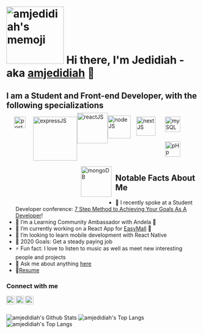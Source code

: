 # <img src="https://lh3.googleusercontent.com/ni4E0xp9_duDVSy_ZOyfvrLvO9b3C7Je_Rb75okzQ2Y-gjxPyyIzPu0lbeaZFifMMDLjw1XhbSbnP5nXXq-dPKmKW2HU95yYOP_asL1lfT4ofhPjhh_lmmC-nUDGGrkqNj-6wWWo9o2ebChh16_NDg1YasCCpDppsKQj2BuYFV-DfIxyBWV8QDr9pmocbiuF6-V2cN5fv5kVRTvudI_6IKvNP9kAPdT_kl0IRoMUF5Umuj6-8VhnY5iIbwDjWU1tT7fcz6_dj5WBwVSigTq19KpM3AM6gfMP4aWdR_i8OO6X7Vlsp64ksUpV4L1swIHSRh7Su-Ppc6hyLbFVtQKxO3DPM3f5YvQGbYq3yyhMHFhnUo6iIDautVTTwFyZhxMij23oJu5DbKmnyWADQI_fsVdv8vzO4zv_ExKvksOx5rSvEyME2atqcV_HaiQW1_9yXF2NWVnXha0OTQYhJqHTDb0XX6yij1sDK9-1msSR4eIefDQsaVIfysTQnmToQwublaz1vtkF3YL6gVrpbGJxFW-XuMDfaVPF7Q_jY0QTdhIotWLyb_GgjMINxWgzAVkIZR3o99jzVqwzXTBuiVCyiQYUIUanWrCxxIDM6s3Gqeon3Azy2rSYlcolPNcMkvQbdj4Ol8Q1DFncATOhG6ezkMWmRxJYgwrQV_31y9BlDh196Zms93T1cUsif7plcQ=w379-h453-no?authuser=0" width="150" alt="amjedidiah's memoji" /> Hi there, I'm Jedidiah - aka [amjedidiah][website] 👋

## I am a Student and Front-end Developer, with the following specializations

<img align="left" style="margin: 0 20px 20px" alt="postgreSQL" width="30px" src="https://assets.stickpng.com/images/584815fdcef1014c0b5e497a.png" />

<img align="left" alt="expressJS" style="margin: 0 0 20px" width="115px" src="https://buttercms.com/static/images/tech_banners/ExpressJS.png" />

<img align="left" alt="reactJS" style="margin: -10px 0 20px" width="80px" src="https://dwglogo.com/wp-content/uploads/2017/09/1460px-React_logo.png" />

<img align="left" alt="nodeJS" style="margin: -3px 0 20px" width="60px" src="https://cdn.freebiesupply.com/logos/thumbs/2x/nodejs-1-logo.png" />

<img align="left" alt="nextJS" style="margin: 0 15px 20px" width="50px" src="https://upload.wikimedia.org/wikipedia/commons/thumb/8/8e/Nextjs-logo.svg/800px-Nextjs-logo.svg.png" />

<img align="left" alt="mySQL" style="margin: 0 10px 20px" width="40px" src="https://www.freepnglogos.com/uploads/logo-mysql-png/logo-mysql-mysql-and-moodle-elearningworld-5.png" />

<img align="left" alt="pHp" width="40px"  style="margin: 5px 10px 20px" src="https://assets.stickpng.com/images/58481791cef1014c0b5e4994.png" />

<img align="left" alt="mongoDB" width="80px" style="margin: 5px 10px 20px" src="https://assets.stickpng.com/images/58481021cef1014c0b5e494b.png" />

<br /><br /><br /><br /><br /><br /><br />

## Notable Facts About Me

- 🔭 I recently spoke at a Student Developer conference: [7 Step Method to Achieving Your Goals As A Developer][studentbuild]!
- 🌱 I’m a Learning Community
  Ambassador with Andela 🤣
- 🌱 I’m currently working on a React App for [EasyMall][easymall] 🤣
- 👯 I’m looking to learn mobile development with React Native
- 🥅 2020 Goals: Get a steady paying job
- ⚡ Fun fact: I love to listen to music as well as meet new interesting people and projects
- 💬 Ask me about anything [here][issues]
- 📝[Resume][resume]

### Connect with me

<!-- [<img align="left" alt="github profile" width="22px" src="https://raw.githubusercontent.com/iconic/open-iconic/master/svg/globe.svg" />][website] -->

[<img align="left" alt="codeSTACKr | LinkedIn" width="22px" src="https://cdn.jsdelivr.net/npm/simple-icons@v3/icons/linkedin.svg" />][linkedin]
[<img align="left" alt="Anurag Hazra | Twitter" width="21px" src="https://raw.githubusercontent.com/anuraghazra/anuraghazra/master/assets/twitter.svg" />][twitter]
[<img align="left" alt="codeSTACKr | YouTube" width="22px" src="https://cdn.jsdelivr.net/npm/simple-icons@v3/icons/youtube.svg" />][youtube]

<br /><br />

<img alt="amjedidiah's Github Stats" src="https://github-readme-stats.vercel.app/api?username=amjedidiah&count_private=true&theme=dracula&show_icons=true&icon_color=d5397a&layout=compact" />

<img alt="amjedidiah's Top Langs" src="https://github-readme-stats.vercel.app/api/top-langs/?username=amjedidiah&count_private=true&theme=dracula&show_icons=true&icon_color=d5397a&layout=compact" />

<img alt="amjedidiah's Top Langs" src="https://github-readme-stats.vercel.app/api/wakatime?username=amjedidiah" />

[website]: https://github.com/amjedidiah
[twitter]: https://twitter.com/am_jedidiah
[youtube]: https://www.youtube.com/channel/UCEX9Zb6gymuMQQflo5zFISg
[linkedin]: https://www.linkedin.com/in/am-jedidiah
[studentbuild]: https://youtu.be/nmv_et2QFBI
[easymall]: https://easymall.bss.design/
[issues]: https://github.com/amjedidiah/amjedidiah/issues
[resume]: https://drive.google.com/file/d/1NmCDhqQF_0j85sUbdlmQvTZ4vsBeWNML/view?usp=sharing
